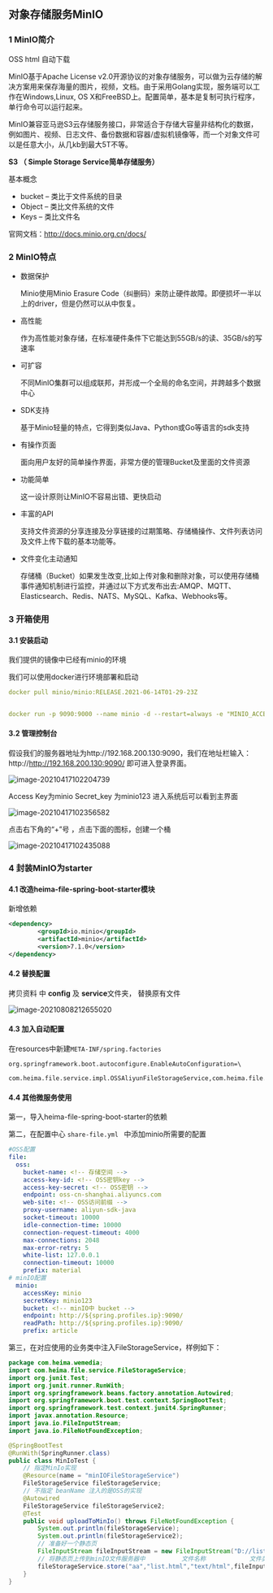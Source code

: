 ## 对象存储服务MinIO 

### 1 MinIO简介

OSS  html       自动下载   

MinIO基于Apache License v2.0开源协议的对象存储服务，可以做为云存储的解决方案用来保存海量的图片，视频，文档。由于采用Golang实现，服务端可以工作在Windows,Linux, OS X和FreeBSD上。配置简单，基本是复制可执行程序，单行命令可以运行起来。

MinIO兼容亚马逊S3云存储服务接口，非常适合于存储大容量非结构化的数据，例如图片、视频、日志文件、备份数据和容器/虚拟机镜像等，而一个对象文件可以是任意大小，从几kb到最大5T不等。

**S3 （ Simple Storage Service简单存储服务）**

基本概念

- bucket – 类比于文件系统的目录
- Object – 类比文件系统的文件
- Keys – 类比文件名

官网文档：http://docs.minio.org.cn/docs/

### 2 MinIO特点 

- 数据保护

  Minio使用Minio Erasure Code（纠删码）来防止硬件故障。即便损坏一半以上的driver，但是仍然可以从中恢复。

- 高性能

  作为高性能对象存储，在标准硬件条件下它能达到55GB/s的读、35GB/s的写速率

- 可扩容

  不同MinIO集群可以组成联邦，并形成一个全局的命名空间，并跨越多个数据中心

- SDK支持

  基于Minio轻量的特点，它得到类似Java、Python或Go等语言的sdk支持

- 有操作页面

  面向用户友好的简单操作界面，非常方便的管理Bucket及里面的文件资源

- 功能简单

  这一设计原则让MinIO不容易出错、更快启动

- 丰富的API

  支持文件资源的分享连接及分享链接的过期策略、存储桶操作、文件列表访问及文件上传下载的基本功能等。

- 文件变化主动通知

  存储桶（Bucket）如果发生改变,比如上传对象和删除对象，可以使用存储桶事件通知机制进行监控，并通过以下方式发布出去:AMQP、MQTT、Elasticsearch、Redis、NATS、MySQL、Kafka、Webhooks等。


### 3 开箱使用 

#### 3.1 安装启动   

我们提供的镜像中已经有minio的环境

我们可以使用docker进行环境部署和启动

```yaml
docker pull minio/minio:RELEASE.2021-06-14T01-29-23Z


docker run -p 9090:9000 --name minio -d --restart=always -e "MINIO_ACCESS_KEY=minio" -e "MINIO_SECRET_KEY=minio123" -v /home/data:/data -v /home/config:/root/.minio minio/minio:RELEASE.2021-06-14T01-29-23Z server /data
```

#### 3.2 管理控制台   

假设我们的服务器地址为http://192.168.200.130:9090，我们在地址栏输入：http://http://192.168.200.130:9090/ 即可进入登录界面。

![image-20210417102204739](assets/image-20210417102204739.png)

Access Key为minio   Secret_key 为minio123    进入系统后可以看到主界面

![image-20210417102356582](assets/image-20210417102356582.png)

点击右下角的“+”号 ，点击下面的图标，创建一个桶

![image-20210417102435088](assets/image-20210417102435088.png)



### 4 封装MinIO为starter

#### 4.1 改造heima-file-spring-boot-starter模块

新增依赖

```xml
<dependency>
        <groupId>io.minio</groupId>
        <artifactId>minio</artifactId>
        <version>7.1.0</version>
</dependency>
```

#### 4.2 替换配置

拷贝资料 中 **config** 及 **service**文件夹，  替换原有文件

![image-20210808212655020](assets/image-20210808212655020.png)



#### 4.3 加入自动配置

在resources中新建`META-INF/spring.factories`

```properties
org.springframework.boot.autoconfigure.EnableAutoConfiguration=\
 com.heima.file.service.impl.OSSAliyunFileStorageService,com.heima.file.service.impl.MinIOFileStorageService
```

#### 4.4 其他微服务使用

第一，导入heima-file-spring-boot-starter的依赖

第二，在配置中心 `share-file.yml ` 中添加minio所需要的配置

```yaml
#OSS配置
file:
  oss:
    bucket-name: <!-- 存储空间 -->
    access-key-id: <!-- OSS密钥key -->
    access-key-secret: <!-- OSS密钥 -->
    endpoint: oss-cn-shanghai.aliyuncs.com
    web-site: <!-- OSS访问前缀 -->
    proxy-username: aliyun-sdk-java
    socket-timeout: 10000
    idle-connection-time: 10000
    connection-request-timeout: 4000
    max-connections: 2048
    max-error-retry: 5
    white-list: 127.0.0.1
    connection-timeout: 10000
    prefix: material
# minIO配置
  minio:
    accessKey: minio
    secretKey: minio123
    bucket: <!-- minIO中 bucket -->
    endpoint: http://${spring.profiles.ip}:9090/
    readPath: http://${spring.profiles.ip}:9090/
    prefix: article
```

第三，在对应使用的业务类中注入FileStorageService，样例如下：

```java
package com.heima.wemedia;
import com.heima.file.service.FileStorageService;
import org.junit.Test;
import org.junit.runner.RunWith;
import org.springframework.beans.factory.annotation.Autowired;
import org.springframework.boot.test.context.SpringBootTest;
import org.springframework.test.context.junit4.SpringRunner;
import javax.annotation.Resource;
import java.io.FileInputStream;
import java.io.FileNotFoundException;

@SpringBootTest
@RunWith(SpringRunner.class)
public class MinIoTest {
    // 指定MinIo实现
    @Resource(name = "minIOFileStorageService")
    FileStorageService fileStorageService;
    // 不指定 beanName 注入的是OSS的实现
    @Autowired
    FileStorageService fileStorageService2;
    @Test
    public void uploadToMinIo() throws FileNotFoundException {
        System.out.println(fileStorageService);
        System.out.println(fileStorageService2);
        // 准备好一个静态页
        FileInputStream fileInputStream = new FileInputStream("D://list.html");
        // 将静态页上传到minIO文件服务器中          文件名称            文件类型             文件流
        fileStorageService.store("aa","list.html","text/html",fileInputStream);
    }
}
```

